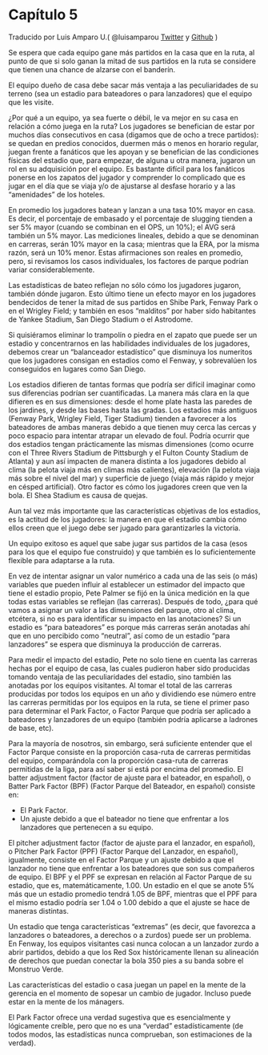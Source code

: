 # Capítulo 5
Traducido por Luis Amparo U.( @luisamparou [Twitter](https://twitter.com/luisamparou) y  [Github](https://github.com/luisamparou) )

Se espera que cada equipo gane más partidos en la casa que en la ruta, al punto de que si solo ganan la mitad de sus partidos en la ruta se considere que tienen una chance de alzarse con el banderín.

El equipo dueño de casa debe sacar más ventaja a las peculiaridades de su terreno (sea un estadio para bateadores o para lanzadores) que el equipo que les visite.

¿Por qué a un equipo, ya sea fuerte o débil, le va mejor en su casa en relación a cómo juega en la ruta? Los jugadores se benefician de estar por muchos días consecutivos en casa (digamos que de ocho a trece partidos): se quedan en predios conocidos, duermen más o menos en horario regular, juegan frente a fanáticos que les apoyan y se benefician de las condiciones físicas del estadio que, para empezar, de alguna u otra manera, jugaron un rol en su adquisición por el equipo. Es bastante difícil para los fanáticos ponerse en los zapatos del jugador y comprender lo complicado que es jugar en el día que se viaja y/o de ajustarse al desfase horario y a las “amenidades” de los hoteles.

En promedio los jugadores batean y lanzan a una tasa 10% mayor en casa. Es decir, el porcentaje de embasado y el porcentaje de slugging tienden a ser 5% mayor (cuando se combinan en el OPS, un 10%); el AVG será también un 5% mayor. Las mediciones lineales, debido a que se denominan en carreras, serán 10% mayor en la casa; mientras que la ERA, por la misma razón, será un 10% menor. Estas afirmaciones son reales en promedio, pero, si revisamos los casos individuales, los factores de parque podrían variar considerablemente.

Las estadísticas de bateo reflejan no sólo cómo los jugadores jugaron, también dónde jugaron. Esto último tiene un efecto mayor en los jugadores bendecidos de tener la mitad de sus partidos en Shibe Park, Fenway Park o en el Wrigley Field; y también en esos “malditos” por haber sido habitantes de Yankee Stadium, San Diego Stadium o el Astrodome.

Si quisiéramos eliminar lo trampolín o piedra en el zapato que puede ser un estadio y concentrarnos en las habilidades individuales de los jugadores, debemos crear un “balanceador estadístico” que disminuya los numeritos que los jugadores consigan en estadios como el Fenway, y sobrevalúen los conseguidos en lugares como San Diego.

Los estadios difieren de tantas formas que podría ser difícil imaginar como sus diferencias podrían ser cuantificadas. La manera más clara en la que difieren es en sus dimensiones: desde el home plate hasta las paredes de los jardines, y desde las bases hasta las gradas. Los estadios más antiguos (Fenway Park, Wrigley Field, Tiger Stadium) tienden a favorecer a los bateadores de ambas maneras debido a que tienen muy cerca las cercas y poco espacio para intentar atrapar un elevado de foul.
Podría ocurrir que dos estadios tengan prácticamente las mismas dimensiones (como ocurre con el Three Rivers Stadium de Pittsburgh y el Fulton County Stadium de Atlanta) y aun así impacten de manera distinta a los jugadores debido al clima (la pelota viaja más en climas más calientes), elevación (la pelota viaja más sobre el nivel del mar) y superficie de juego (viaja más rápido y mejor en césped artificial). Otro factor es cómo los jugadores creen que ven la bola. El Shea Stadium es causa de quejas.

Aun tal vez más importante que las características objetivas de los estadios, es la actitud de los jugadores: la manera en que el estadio cambia cómo ellos creen que el juego debe ser jugado para garantizarles la victoria.

Un equipo exitoso es aquel que sabe jugar sus partidos de la casa (esos para los que el equipo fue construido) y que también es lo suficientemente flexible para adaptarse a la ruta.

En vez de intentar asignar un valor numérico a cada una de las seis (o más) variables que pueden influir al establecer un estimador del impacto que tiene el estadio propio, Pete Palmer se fijó en la única medición en la que todas estas variables se reflejan (las carreras). Después de todo, ¿para qué vamos a asignar un valor a las dimensiones del parque, otro al clima, etcétera, si no es para identificar su impacto en las anotaciones? Si un estadio es “para bateadores” es porque más carreras serán anotadas ahí que en uno percibido como “neutral”, así como de un estadio “para lanzadores” se espera que disminuya la producción de carreras.

Para medir el impacto del estadio, Pete no solo tiene en cuenta las carreras hechas por el equipo de casa, las cuales pudieron haber sido producidas tomando ventaja de las peculiaridades del estadio, sino también las anotadas por los equipos visitantes. Al tomar el total de las carreras producidas por todos los equipos en un año y dividiendo ese número entre las carreras permitidas por los equipos en la ruta, se tiene el primer paso para determinar el Park Factor, o Factor Parque que podría ser aplicado a bateadores y lanzadores de un equipo (también podría aplicarse a ladrones de base, etc).

Para la mayoría de nosotros, sin embargo, será suficiente entender que el Factor Parque consiste en la proporción casa-ruta de carreras permitidas del equipo, comparándola con la proporción casa-ruta de carreras permitidas de la liga, para así saber si está por encima del promedio. El batter adjustment factor (factor de ajuste para el bateador, en español), o Batter Park Factor (BPF) (Factor Parque del Bateador, en español) consiste en:

* El Park Factor.
* Un ajuste debido a que el bateador no tiene que enfrentar a los lanzadores que pertenecen a su equipo.

El pitcher adjustment factor (factor de ajuste para el lanzador, en español), o Pitcher Park Factor (PPF) (Factor Parque del Lanzador, en español), igualmente, consiste en el Factor Parque y un ajuste debido a que el lanzador no tiene que enfrentar a los bateadores que son sus compañeros de equipo. El BPF y el PPF se expresan en relación al Factor Parque de su estadio, que es, matemáticamente, 1.00. Un estadio en el que se anote 5% más que un estadio promedio tendrá 1.05 de BPF, mientras que el PPF para el mismo estadio podría ser 1.04 o 1.00 debido a que el ajuste se hace de maneras distintas.

Un estadio que tenga características “extremas” (es decir, que favorezca a lanzadores o bateadores, a derechos o a zurdos) puede ser un problema. En Fenway, los equipos visitantes casi nunca colocan a un lanzador zurdo a abrir partidos, debido a que los Red Sox históricamente llenan su alineación de derechos que puedan conectar la bola 350 pies a su banda sobre el Monstruo Verde.

Las características del estadio o casa juegan un papel en la mente de la gerencia en el momento de sopesar un cambio de jugador. Incluso puede estar en la mente de los mánagers.

El Park Factor ofrece una verdad sugestiva que es esencialmente y lógicamente creíble, pero que no es una “verdad” estadísticamente (de todos modos, las estadísticas nunca comprueban, son estimaciones de la verdad).
